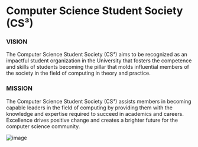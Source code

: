 # Computer Science Student Society (CS³)

### VISION

The Computer Science Student Society (CS³) aims to be recognized as an impactful student organization in the University that fosters the competence and skills of students becoming the pillar that molds influential members of the society in the field of computing in theory and practice. 

### MISSION

The Computer Science Student Society (CS³) assists members in becoming capable leaders in the field of computing by providing them with the knowledge and expertise required to succeed in academics and careers. Excellence drives positive change and creates a brighter future for the computer science community.

![image](https://github.com/USTP-CS3/.github/assets/26486389/81053cb2-571a-4e92-9cd8-8a07d0bdf464)

